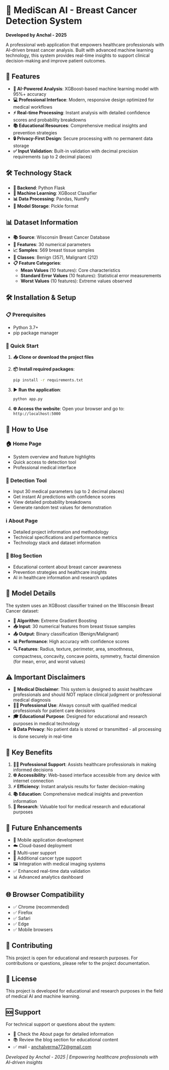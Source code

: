 # 🏥 MediScan AI - Breast Cancer Detection System

**Developed by Anchal - 2025**

A professional web application that empowers healthcare professionals with AI-driven breast cancer analysis. Built with advanced machine learning technology, this system provides real-time insights to support clinical decision-making and improve patient outcomes.

## 🚀 Features

- **🤖 AI-Powered Analysis**: XGBoost-based machine learning model with 95%+ accuracy
- **💻 Professional Interface**: Modern, responsive design optimized for medical workflows
- **⚡ Real-time Processing**: Instant analysis with detailed confidence scores and probability breakdowns
- **📚 Educational Resources**: Comprehensive medical insights and prevention strategies
- **🔒 Privacy-First Design**: Secure processing with no permanent data storage
- **✅ Input Validation**: Built-in validation with decimal precision requirements (up to 2 decimal places)

## 🛠️ Technology Stack

- **🐍 Backend**: Python Flask
- **🤖 Machine Learning**: XGBoost Classifier
- **📊 Data Processing**: Pandas, NumPy
- **💾 Model Storage**: Pickle format

## 📊 Dataset Information

- **📚 Source**: Wisconsin Breast Cancer Database
- **🔢 Features**: 30 numerical parameters
- **📈 Samples**: 569 breast tissue samples
- **🎯 Classes**: Benign (357), Malignant (212)
- **📋 Feature Categories**:
  - **Mean Values** (10 features): Core characteristics
  - **Standard Error Values** (10 features): Statistical error measurements
  - **Worst Values** (10 features): Extreme values observed

## 🛠️ Installation & Setup

### 📋 Prerequisites
- Python 3.7+
- pip package manager

### 🚀 Quick Start

1. **📥 Clone or download the project files**

2. **📦 Install required packages**:
   ```bash
   pip install -r requirements.txt
   ```

3. **▶️ Run the application**:
   ```bash
   python app.py
   ```

4. **🌐 Access the website**:
   Open your browser and go to: `http://localhost:5000`

## 🎯 How to Use

### 🏠 Home Page
- System overview and feature highlights
- Quick access to detection tool
- Professional medical interface

### 🔬 Detection Tool
- Input 30 medical parameters (up to 2 decimal places)
- Get instant AI predictions with confidence scores
- View detailed probability breakdowns
- Generate random test values for demonstration

### ℹ️ About Page
- Detailed project information and methodology
- Technical specifications and performance metrics
- Technology stack and dataset information

### 📖 Blog Section
- Educational content about breast cancer awareness
- Prevention strategies and healthcare insights
- AI in healthcare information and research updates

## 🔬 Model Details

The system uses an XGBoost classifier trained on the Wisconsin Breast Cancer dataset:

- **🤖 Algorithm**: Extreme Gradient Boosting
- **📥 Input**: 30 numerical features from breast tissue samples
- **📤 Output**: Binary classification (Benign/Malignant)
- **📊 Performance**: High accuracy with confidence scores
- **🔍 Features**: Radius, texture, perimeter, area, smoothness, compactness, concavity, concave points, symmetry, fractal dimension (for mean, error, and worst values)

## ⚠️ Important Disclaimers

- **🏥 Medical Disclaimer**: This system is designed to assist healthcare professionals and should NOT replace clinical judgment or professional medical diagnosis
- **👨‍⚕️ Professional Use**: Always consult with qualified medical professionals for patient care decisions
- **🎓 Educational Purpose**: Designed for educational and research purposes in medical technology
- **🔒 Data Privacy**: No patient data is stored or transmitted - all processing is done securely in real-time

## 🌟 Key Benefits

1. **👨‍⚕️ Professional Support**: Assists healthcare professionals in making informed decisions
2. **🌐 Accessibility**: Web-based interface accessible from any device with internet connection
3. **⚡ Efficiency**: Instant analysis results for faster decision-making
4. **📚 Education**: Comprehensive medical insights and prevention information
5. **🔬 Research**: Valuable tool for medical research and educational purposes

## 🔮 Future Enhancements

- 📱 Mobile application development
- ☁️ Cloud-based deployment
- 👥 Multi-user support
- 🏥 Additional cancer type support
- 🖼️ Integration with medical imaging systems
- ✅ Enhanced real-time data validation
- 📊 Advanced analytics dashboard

## 🌐 Browser Compatibility

- ✅ Chrome (recommended)
- ✅ Firefox
- ✅ Safari
- ✅ Edge
- ✅ Mobile browsers

## 🤝 Contributing

This project is open for educational and research purposes. For contributions or questions, please refer to the project documentation.

## 📄 License

This project is developed for educational and research purposes in the field of medical AI and machine learning.

## 🆘 Support

For technical support or questions about the system:
- 📖 Check the About page for detailed information
- 📚 Review the blog section for educational content
- ✅ mail - anchalverma772@gmail.com


*Developed by Anchal - 2025 | Empowering healthcare professionals with AI-driven insights* 

